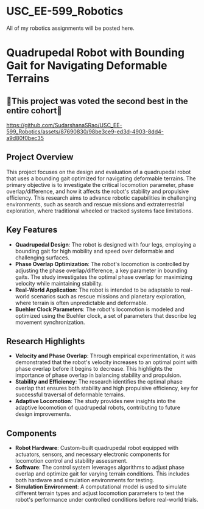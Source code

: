 # USC_EE-599_Robotics
All of my robotics assignments will be posted here.

# Quadrupedal Robot with Bounding Gait for Navigating Deformable Terrains
## 🥈This project was voted the second best in the entire cohort🥈

https://github.com/SudarshanaSRao/USC_EE-599_Robotics/assets/87690830/98be3ce9-ed3d-4903-8dd4-a9d80f0bec35

## Project Overview
This project focuses on the design and evaluation of a quadrupedal robot that uses a bounding gait optimized for navigating deformable terrains. The primary objective is to investigate the critical locomotion parameter, phase overlap/difference, and how it affects the robot's stability and propulsive efficiency. This research aims to advance robotic capabilities in challenging environments, such as search and rescue missions and extraterrestrial exploration, where traditional wheeled or tracked systems face limitations.

## Key Features
- **Quadrupedal Design**: The robot is designed with four legs, employing a bounding gait for high mobility and speed over deformable and challenging surfaces.
- **Phase Overlap Optimization**: The robot's locomotion is controlled by adjusting the phase overlap/difference, a key parameter in bounding gaits. The study investigates the optimal phase overlap for maximizing velocity while maintaining stability.
- **Real-World Application**: The robot is intended to be adaptable to real-world scenarios such as rescue missions and planetary exploration, where terrain is often unpredictable and deformable.
- **Buehler Clock Parameters**: The robot's locomotion is modeled and optimized using the Buehler clock, a set of parameters that describe leg movement synchronization.

## Research Highlights
- **Velocity and Phase Overlap**: Through empirical experimentation, it was demonstrated that the robot's velocity increases to an optimal point with phase overlap before it begins to decrease. This highlights the importance of phase overlap in balancing stability and propulsion.
- **Stability and Efficiency**: The research identifies the optimal phase overlap that ensures both stability and high propulsive efficiency, key for successful traversal of deformable terrains.
- **Adaptive Locomotion**: The study provides new insights into the adaptive locomotion of quadrupedal robots, contributing to future design improvements.

## Components
- **Robot Hardware**: Custom-built quadrupedal robot equipped with actuators, sensors, and necessary electronic components for locomotion control and stability assessment.
- **Software**: The control system leverages algorithms to adjust phase overlap and optimize gait for varying terrain conditions. This includes both hardware and simulation environments for testing.
- **Simulation Environment**: A computational model is used to simulate different terrain types and adjust locomotion parameters to test the robot's performance under controlled conditions before real-world trials.

